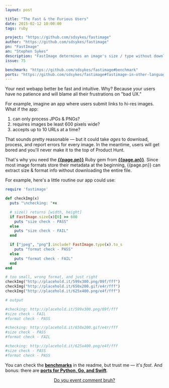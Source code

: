 ```yaml
---
layout: post

title: "The Fast & the Furious Users"
date: 2015-02-12 10:00:00
tags: ruby

project: "https://github.com/sdsykes/fastimage"
author: "https://github.com/sdsykes/fastimage"
pn: "FastImage"
an: "Stephen Sykes"
description: "FastImage determines an image's size / type without downloading the whole thing."
issue: 75

benchmark: "https://github.com/sdsykes/fastimage#benchmark"
ports: "https://github.com/sdsykes/fastimage#fastimage-in-other-languages"
---
```


Your next webapp better be fast and intuitive. Why? Because your users have no patience and will blame all their frustrations on "bad UX."

For example, imagine an app where users submit links to hi-res images. What if the app:

  1. can only process JPGs & PNGs?
  2. requires images be least 600 pixels wide?
  3. accepts up to 10 URLs at a time?

That sounds pretty reasonable &mdash; but it could take _ages_ to download, process, and report errors for every image. In the meantime, users will get bored and you&#39;ll never make it to the top of Product Hunt.

That's why you need the <strong><a href="{{page.project}}" title="{{page.pn}} on GitHub" target="_blank">{{page.pn}}</a></strong> Ruby gem from <strong><a href="{{ page.author }}" target="_blank" title="{{ page.an }} on GitHub">{{page.an}}</a></strong>. Since most image formats store their metadata at the beginning, {{page.pn}} can extract size & format info without downloading the entire file.

For example, here's a little routine our app could use:

```ruby
require 'fastimage'

def checkImg(x)
  puts "\nchecking: "+x

  # size() returns [width, height]
  if FastImage.size(x)[0] >= 600
    puts "size check - PASS"
  else
    puts "size check - FAIL"
  end

  if ["jpeg", "png"].include? FastImage.type(x).to_s
    puts "format check - PASS"
  else
    puts "format check - FAIL"
  end
end

# too small, wrong format, and just right
checkImg("http://placehold.it/599x300.png/09f/fff")
checkImg("http://placehold.it/650x200.gif/e4r/fff")
checkImg("http://placehold.it/625x400.png/e4f/fff")

# output

#checking: http://placehold.it/599x300.png/09f/fff
#size check - FAIL
#format check - PASS

#checking: http://placehold.it/650x200.gif/e4r/fff
#size check - PASS
#format check - FAIL

#checking: http://placehold.it/625x400.png/e4f/fff
#size check - PASS
#format check - PASS
```
You can check the <strong><a href="{{page.benchmark}}" title="{{page.pn}} benhmarks" target="_blank">benchmarks</a></strong> in the readme, but trust me &mdash; it's _fast_. And bonus: there are <strong><a href="{{page.ports}}" title="{{page.pn}} ports for Python, Go, and Swift" target="_blank">ports for Python, Go, and Swift</a></strong>.

<center><a href="{{ page.url }}#comments" class="btn btn-primary btn-comment" title="Discuss this issue of Git @ Me online">Do you event comment bruh?</a></center>
